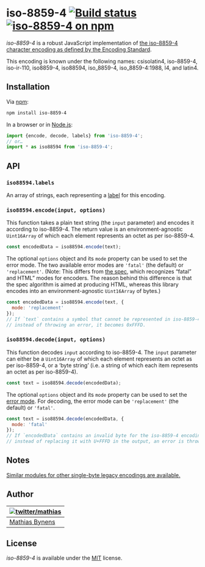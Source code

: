 # iso-8859-4 [![Build status](https://github.com/mathiasbynens/iso-8859-4/workflows/run-checks/badge.svg)](https://github.com/mathiasbynens/iso-8859-4/actions?query=workflow%3Arun-checks) [![iso-8859-4 on npm](https://img.shields.io/npm/v/iso-8859-4)](https://www.npmjs.com/package/iso-8859-4)

_iso-8859-4_ is a robust JavaScript implementation of [the iso-8859-4 character encoding as defined by the Encoding Standard](https://encoding.spec.whatwg.org/#iso-8859-4).

This encoding is known under the following names: csisolatin4, iso-8859-4, iso-ir-110, iso8859-4, iso88594, iso_8859-4, iso_8859-4:1988, l4, and latin4.

## Installation

Via [npm](https://www.npmjs.com/):

```bash
npm install iso-8859-4
```

In a browser or in [Node.js](https://nodejs.org/):

```js
import {encode, decode, labels} from 'iso-8859-4';
// or…
import * as iso88594 from 'iso-8859-4';
```

## API

### `iso88594.labels`

An array of strings, each representing a [label](https://encoding.spec.whatwg.org/#label) for this encoding.

### `iso88594.encode(input, options)`

This function takes a plain text string (the `input` parameter) and encodes it according to iso-8859-4. The return value is an environment-agnostic `Uint16Array` of which each element represents an octet as per iso-8859-4.

```js
const encodedData = iso88594.encode(text);
```

The optional `options` object and its `mode` property can be used to set the error mode. The two available error modes are `'fatal'` (the default) or `'replacement'`. (Note: This differs from [the spec](https://encoding.spec.whatwg.org/#error-mode), which recognizes “fatal” and HTML” modes for encoders. The reason behind this difference is that the spec algorithm is aimed at producing HTML, whereas this library encodes into an environment-agnostic `Uint16Array` of bytes.)

```js
const encodedData = iso88594.encode(text, {
  mode: 'replacement'
});
// If `text` contains a symbol that cannot be represented in iso-8859-4,
// instead of throwing an error, it becomes 0xFFFD.
```

### `iso88594.decode(input, options)`

This function decodes `input` according to iso-8859-4. The `input` parameter can either be a `Uint16Array` of which each element represents an octet as per iso-8859-4, or a ‘byte string’ (i.e. a string of which each item represents an octet as per iso-8859-4).

```js
const text = iso88594.decode(encodedData);
```

The optional `options` object and its `mode` property can be used to set the [error mode](https://encoding.spec.whatwg.org/#error-mode). For decoding, the error mode can be `'replacement'` (the default) or `'fatal'`.

```js
const text = iso88594.decode(encodedData, {
  mode: 'fatal'
});
// If `encodedData` contains an invalid byte for the iso-8859-4 encoding,
// instead of replacing it with U+FFFD in the output, an error is thrown.
```

## Notes

[Similar modules for other single-byte legacy encodings are available.](https://www.npmjs.com/browse/keyword/legacy-encoding)

## Author

| [![twitter/mathias](https://gravatar.com/avatar/24e08a9ea84deb17ae121074d0f17125?s=70)](https://twitter.com/mathias "Follow @mathias on Twitter") |
|---|
| [Mathias Bynens](https://mathiasbynens.be/) |

## License

_iso-8859-4_ is available under the [MIT](https://mths.be/mit) license.
